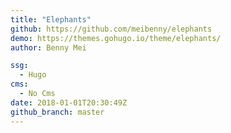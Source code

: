 ```yaml
---
title: "Elephants"
github: https://github.com/meibenny/elephants
demo: https://themes.gohugo.io/theme/elephants/
author: Benny Mei

ssg:
  - Hugo
cms:
  - No Cms
date: 2018-01-01T20:30:49Z
github_branch: master
---
```

